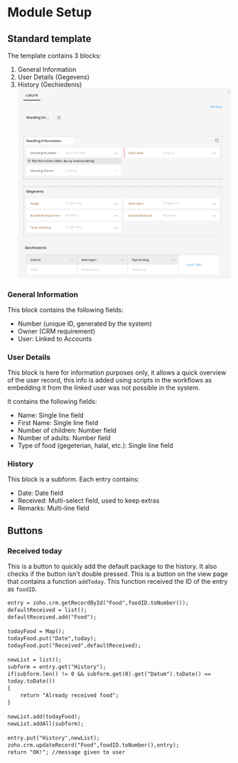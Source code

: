 Module Setup
============

## Standard template
The template contains 3 blocks:
1) General Information
2) User Details (Gegevens)
3) History (Gechiedenis)
![template in Dutch](./images/template.png)

### General Information
This block contains the following fields:
* Number (unique ID, generated by the system)
* Owner (CRM requirement)
* User: Linked to Accounts 

### User Details
This block is here for information purposes only, it allows a quick overview of the user record, this info is added using scripts in the workflows as embedding it from the linked user was not possible in the system.

It contains the following fields:
* Name: Single line field
* First Name: Single line field
* Number of children: Number field
* Number of adults: Number field
* Type of food (gegeterian, halal, etc.): Single line field

### History
This block is a subform.
Each entry contains:
* Date: Date field
* Received: Multi-select field, used to keep extras
* Remarks: Multi-line field

## Buttons
### Received today
This is a button to quickly add the default package to the history. It also checks if the button isn't double pressed.
This is a button on the view page that contains a function `addToday`. This function received the ID of the entry as `foodID`.
```deluge
entry = zoho.crm.getRecordById("Food",foodID.toNumber());
defaultReceived = list();
defaultReceived.add("Food");

todayFood = Map();
todayFood.put("Date",today);
todayFood.put("Received",defaultReceived);

newList = list();
subform = entry.get("History");
if(subform.len() != 0 && subform.get(0).get("Datum").toDate() == today.toDate())
{
	return "Already received food";
}

newList.add(todayFood);
newList.addAll(subform);

entry.put("History",newList);
zoho.crm.updateRecord("Food",foodID.toNumber(),entry);
return "OK!"; //message given to user
```
